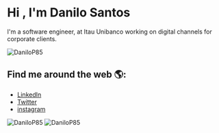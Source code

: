 # Hi , I'm Danilo Santos

I'm a software engineer, at Itau Unibanco working on digital channels for corporate clients.

<p align="center">

![DaniloP85](https://media3.giphy.com/media/qgQUggAC3Pfv687qPC/giphy.gif?cid=790b7611f89cbecec7b72ca0ec8f1cab73593841e48e1ce1&rid=giphy.gif&ct=g)

<p>

## Find me around the web 🌎:

- [LinkedIn](https://www.linkedin.com/in/danilopsnts/)
- [Twitter](https://twitter.com/danilopsnts)
- [instagram](https://www.instagram.com/dpsnqmk)



![DaniloP85](https://github-readme-stats.vercel.app/api/top-langs?username=DaniloP85&show_icons=true&locale=en&theme=github_dark) ![DaniloP85](https://github-readme-stats.vercel.app/api?username=DaniloP85&show_icons=true&theme=github_dark)
